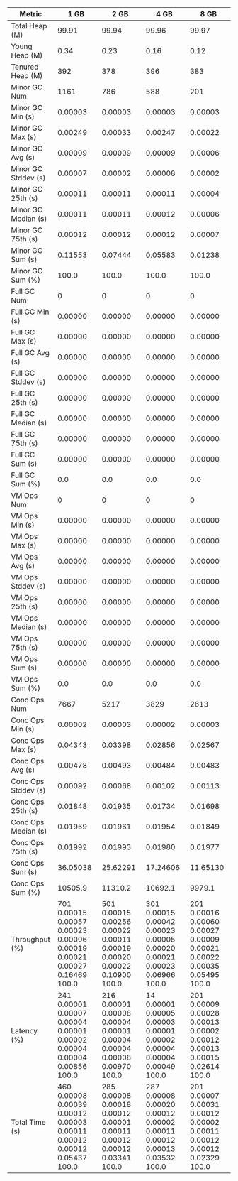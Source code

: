 | Metric | 1 GB | 2 GB | 4 GB | 8 GB |
|------|----|----|----|----|
| Total Heap (M) | 99.91 | 99.94 | 99.96 | 99.97 |
| Young Heap (M) | 0.34 | 0.23 | 0.16 | 0.12 |
| Tenured Heap (M) | 392 | 378 | 396 | 383 |
| Minor GC Num | 1161 | 786 | 588 | 201 |
| Minor GC Min (s) | 0.00003 | 0.00003 | 0.00003 | 0.00003 |
| Minor GC Max (s) | 0.00249 | 0.00033 | 0.00247 | 0.00022 |
| Minor GC Avg (s) | 0.00009 | 0.00009 | 0.00009 | 0.00006 |
| Minor GC Stddev (s) | 0.00007 | 0.00002 | 0.00008 | 0.00002 |
| Minor GC 25th (s) | 0.00011 | 0.00011 | 0.00011 | 0.00004 |
| Minor GC Median (s) | 0.00011 | 0.00011 | 0.00012 | 0.00006 |
| Minor GC 75th (s) | 0.00012 | 0.00012 | 0.00012 | 0.00007 |
| Minor GC Sum (s) | 0.11553 | 0.07444 | 0.05583 | 0.01238 |
| Minor GC Sum (%) | 100.0 | 100.0 | 100.0 | 100.0 |
| Full GC Num | 0 | 0 | 0 | 0 |
| Full GC Min (s) | 0.00000 | 0.00000 | 0.00000 | 0.00000 |
| Full GC Max (s) | 0.00000 | 0.00000 | 0.00000 | 0.00000 |
| Full GC Avg (s) | 0.00000 | 0.00000 | 0.00000 | 0.00000 |
| Full GC Stddev (s) | 0.00000 | 0.00000 | 0.00000 | 0.00000 |
| Full GC 25th (s) | 0.00000 | 0.00000 | 0.00000 | 0.00000 |
| Full GC Median (s) | 0.00000 | 0.00000 | 0.00000 | 0.00000 |
| Full GC 75th (s) | 0.00000 | 0.00000 | 0.00000 | 0.00000 |
| Full GC Sum (s) | 0.00000 | 0.00000 | 0.00000 | 0.00000 |
| Full GC Sum (%) | 0.0 | 0.0 | 0.0 | 0.0 |
| VM Ops Num | 0 | 0 | 0 | 0 |
| VM Ops Min (s) | 0.00000 | 0.00000 | 0.00000 | 0.00000 |
| VM Ops Max (s) | 0.00000 | 0.00000 | 0.00000 | 0.00000 |
| VM Ops Avg (s) | 0.00000 | 0.00000 | 0.00000 | 0.00000 |
| VM Ops Stddev (s) | 0.00000 | 0.00000 | 0.00000 | 0.00000 |
| VM Ops 25th (s) | 0.00000 | 0.00000 | 0.00000 | 0.00000 |
| VM Ops Median (s) | 0.00000 | 0.00000 | 0.00000 | 0.00000 |
| VM Ops 75th (s) | 0.00000 | 0.00000 | 0.00000 | 0.00000 |
| VM Ops Sum (s) | 0.00000 | 0.00000 | 0.00000 | 0.00000 |
| VM Ops Sum (%) | 0.0 | 0.0 | 0.0 | 0.0 |
| Conc Ops Num | 7667 | 5217 | 3829 | 2613 |
| Conc Ops Min (s) | 0.00002 | 0.00003 | 0.00002 | 0.00003 |
| Conc Ops Max (s) | 0.04343 | 0.03398 | 0.02856 | 0.02567 |
| Conc Ops Avg (s) | 0.00478 | 0.00493 | 0.00484 | 0.00483 |
| Conc Ops Stddev (s) | 0.00092 | 0.00068 | 0.00102 | 0.00113 |
| Conc Ops 25th (s) | 0.01848 | 0.01935 | 0.01734 | 0.01698 |
| Conc Ops Median (s) | 0.01959 | 0.01961 | 0.01954 | 0.01849 |
| Conc Ops 75th (s) | 0.01992 | 0.01993 | 0.01980 | 0.01977 |
| Conc Ops Sum (s) | 36.05038 | 25.62291 | 17.24606 | 11.65130 |
| Conc Ops Sum (%) | 10505.9 | 11310.2 | 10692.1 | 9979.1 |
| Throughput (%) | 701	0.00015	0.00057	0.00023	0.00006	0.00019	0.00021	0.00027	0.16469	100.0 | 501	0.00015	0.00256	0.00022	0.00011	0.00019	0.00020	0.00022	0.10900	100.0 | 301	0.00015	0.00042	0.00023	0.00005	0.00020	0.00021	0.00023	0.06966	100.0 | 201	0.00016	0.00060	0.00027	0.00009	0.00021	0.00022	0.00035	0.05495	100.0 |
| Latency (%) | 241	0.00001	0.00007	0.00004	0.00001	0.00002	0.00004	0.00004	0.00856	100.0 | 216	0.00001	0.00008	0.00004	0.00001	0.00004	0.00004	0.00006	0.00970	100.0 | 14	0.00001	0.00005	0.00003	0.00001	0.00002	0.00004	0.00004	0.00049	100.0 | 201	0.00009	0.00028	0.00013	0.00002	0.00012	0.00013	0.00015	0.02614	100.0 |
| Total Time (s) | 460	0.00008	0.00039	0.00012	0.00003	0.00011	0.00012	0.00012	0.05437	100.0 | 285	0.00008	0.00018	0.00012	0.00001	0.00011	0.00012	0.00012	0.03341	100.0 | 287	0.00008	0.00020	0.00012	0.00002	0.00011	0.00012	0.00013	0.03532	100.0 | 201	0.00007	0.00031	0.00012	0.00002	0.00011	0.00012	0.00012	0.02329	100.0 |
